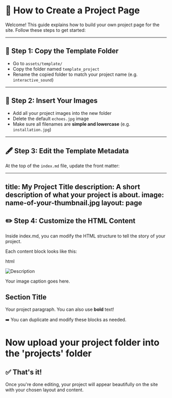 # 🚀 How to Create a Project Page

Welcome! This guide explains how to build your own project page for the site. Follow these steps to get started:

---

## 🧩 Step 1: Copy the Template Folder

- Go to `assets/template/`
- Copy the folder named `template_project`
- Rename the copied folder to match your project name (e.g. `interactive_sound`)

---

## 📸 Step 2: Insert Your Images

- Add all your project images into the new folder
- Delete the default `echoes.jpg` image
- Make sure all filenames are **simple and lowercase** (e.g. `installation.jpg`)

---

## 🖋 Step 3: Edit the Template Metadata

At the top of the `index.md` file, update the front matter:


---
title: My Project Title
description: A short description of what your project is about.
image: name-of-your-thumbnail.jpg
layout: page
---

## ✏️ Step 4: Customize the HTML Content
Inside index.md, you can modify the HTML structure to tell the story of your project.

Each content block looks like this:

html
<div class="markdown-row">
  <div class="image-side">
    <img src="your-image.jpg" alt="Description">
    <p class="caption">Your image caption goes here.</p>
  </div>
  <div class="text-side">
    <h2 class="block-title">Section Title</h2>
    <p>Your project paragraph. You can also use <strong>bold</strong> text!</p>
  </div>
</div>

➡️ You can duplicate and modify these blocks as needed.


# Now upload your project folder into the 'projects' folder


## ✅ That's it!
Once you're done editing, your project will appear beautifully on the site with your chosen layout and content.
